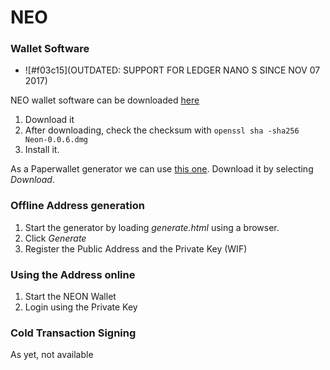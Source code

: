 # NEO

### Wallet Software

- ![#f03c15](OUTDATED: SUPPORT FOR LEDGER NANO S SINCE NOV 07 2017)

NEO wallet software can be downloaded [here](https://github.com/CityOfZion/neon-wallet/releases)

1. Download it
2. After downloading, check the checksum with `openssl sha -sha256 Neon-0.0.6.dmg`
3. Install it.



As a Paperwallet generator we can use [this one](**https://neopaperwallet.org/generate.html). Download it by selecting *Download*. 

### Offline Address generation

1. Start the generator by loading *generate.html* using a browser.
2. Click *Generate*
3. Register the Public Address and the Private Key (WIF)

### Using the Address online

1. Start the NEON Wallet
2. Login using the Private Key

### Cold Transaction Signing

As yet, not available

